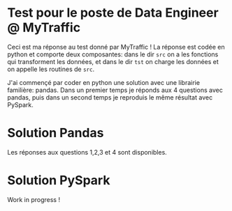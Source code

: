 # Test pour le poste de Data Engineer @ MyTraffic

Ceci est ma réponse au test donné par MyTraffic !
La réponse est codée en python et comporte deux composantes: dans le dir `src`
on a les fonctions qui transforment les données, et dans le dir `tst` on charge les données
et on appelle les routines de `src`.

J'ai commençé par coder en python une solution avec une librairie familière: pandas.
Dans un premier temps je réponds aux 4 questions avec pandas, puis dans un second temps je reproduis
le même résultat avec PySpark.

# Solution Pandas

Les réponses aux questions 1,2,3 et 4 sont disponibles.

# Solution PySpark

Work in progress !
